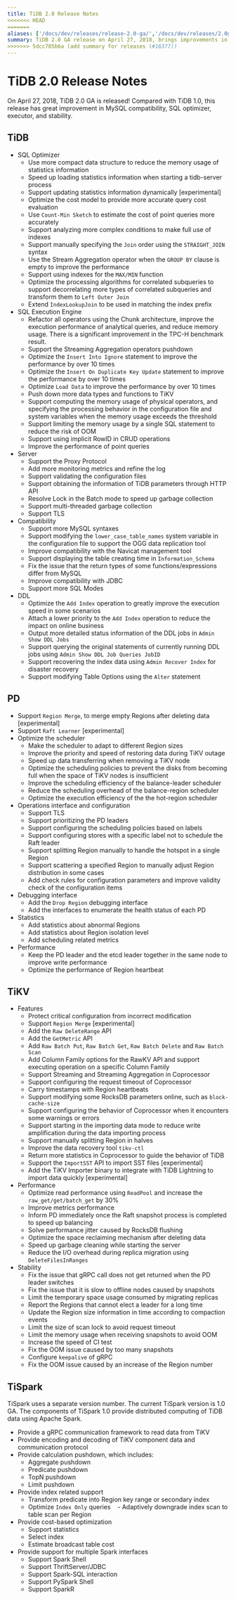 ```yaml
---
title: TiDB 2.0 Release Notes
<<<<<<< HEAD
=======
aliases: ['/docs/dev/releases/release-2.0-ga/','/docs/dev/releases/2.0ga/']
summary: TiDB 2.0 GA release on April 27, 2018, brings improvements in MySQL compatibility, SQL optimizer, executor, and stability. Key updates include compact data structure for memory usage reduction, Stream Aggregation operator for empty GROUP BY clause, and support for more MySQL syntaxes. TiKV features include `Region Merge`, `Raw DeleteRange` API, and improved read performance using `ReadPool`. TiSpark 1.0 GA provides distributed computing of TiDB data using Apache Spark, with support for gRPC communication framework, calculation pushdown, index related support, cost-based optimization, and multiple Spark interfaces.
>>>>>>> 5dcc785b6a (add summary for releases (#16377))
---
```


# TiDB 2.0 Release Notes

On April 27, 2018, TiDB 2.0 GA is released! Compared with TiDB 1.0, this release has great improvement in MySQL compatibility, SQL optimizer, executor, and stability.

## TiDB

- SQL Optimizer
    - Use more compact data structure to reduce the memory usage of statistics information
    - Speed up loading statistics information when starting a tidb-server process
    - Support updating statistics information dynamically [experimental]
    - Optimize the cost model to provide more accurate query cost evaluation
    - Use `Count-Min Sketch` to estimate the cost of point queries more accurately
    - Support analyzing more complex conditions to make full use of indexes
    - Support manually specifying the `Join` order using the `STRAIGHT_JOIN` syntax
    - Use the Stream Aggregation operator when the `GROUP BY` clause is empty to improve the performance
    - Support using indexes for the `MAX/MIN` function
    - Optimize the processing algorithms for correlated subqueries to support decorrelating more types of correlated subqueries and transform them to `Left Outer Join`
    - Extend `IndexLookupJoin` to be used in matching the index prefix
- SQL Execution Engine
    - Refactor all operators using the Chunk architecture, improve the execution performance of analytical queries, and reduce memory usage. There is a significant improvement in the TPC-H benchmark result.
    - Support the Streaming Aggregation operators pushdown
    - Optimize the `Insert Into Ignore` statement to improve the performance by over 10 times
    - Optimize the `Insert On Duplicate Key Update` statement to improve the performance by over 10 times
    - Optimize `Load Data` to improve the performance by over 10 times
    - Push down more data types and functions to TiKV
    - Support computing the memory usage of physical operators, and specifying the processing behavior in the configuration file and system variables when the memory usage exceeds the threshold
    - Support limiting the memory usage by a single SQL statement to reduce the risk of OOM
    - Support using implicit RowID in CRUD operations
    - Improve the performance of point queries
- Server
    - Support the Proxy Protocol
    - Add more monitoring metrics and refine the log
    - Support validating the configuration files
    - Support obtaining the information of TiDB parameters through HTTP API
    - Resolve Lock in the Batch mode to speed up garbage collection
    - Support multi-threaded garbage collection
    - Support TLS
- Compatibility
    - Support more MySQL syntaxes
    - Support modifying the `lower_case_table_names` system variable in the configuration file to support the OGG data replication tool
    - Improve compatibility with the Navicat management tool
    - Support displaying the table creating time in `Information_Schema`
    - Fix the issue that the return types of some functions/expressions differ from MySQL
    - Improve compatibility with JDBC
    - Support more SQL Modes
- DDL
    - Optimize the `Add Index` operation to greatly improve the execution speed in some scenarios
    - Attach a lower priority to the `Add Index` operation to reduce the impact on online business
    - Output more detailed status information of the DDL jobs in `Admin Show DDL Jobs`
    - Support querying the original statements of currently running DDL jobs using `Admin Show DDL Job Queries JobID`
    - Support recovering the index data using `Admin Recover Index` for disaster recovery
    - Support modifying Table Options using the `Alter` statement

## PD

- Support `Region Merge`, to merge empty Regions after deleting data [experimental]
- Support `Raft Learner` [experimental]
- Optimize the scheduler
    - Make the scheduler to adapt to different Region sizes
    - Improve the priority and speed of restoring data during TiKV outage
    - Speed up data transferring when removing a TiKV node
    - Optimize the scheduling policies to prevent the disks from becoming full when the space of TiKV nodes is insufficient
    - Improve the scheduling efficiency of the balance-leader scheduler
    - Reduce the scheduling overhead of the balance-region scheduler
    - Optimize the execution efficiency of the the hot-region scheduler
- Operations interface and configuration
    - Support TLS
    - Support prioritizing the PD leaders
    - Support configuring the scheduling policies based on labels
    - Support configuring stores with a specific label not to schedule the Raft leader
    - Support splitting Region manually to handle the hotspot in a single Region
    - Support scattering a specified Region to manually adjust Region distribution in some cases
    - Add check rules for configuration parameters and improve validity check of the configuration items
- Debugging interface
    - Add the `Drop Region` debugging interface
    - Add the interfaces to enumerate the health status of each PD
- Statistics
    - Add statistics about abnormal Regions
    - Add statistics about Region isolation level
    - Add scheduling related metrics
- Performance
    - Keep the PD leader and the etcd leader together in the same node to improve write performance
    - Optimize the performance of Region heartbeat

## TiKV

- Features
    - Protect critical configuration from incorrect modification
    - Support `Region Merge` [experimental]
    - Add the `Raw DeleteRange` API
    - Add the `GetMetric` API
    - Add `Raw Batch Put`, `Raw Batch Get`, `Raw Batch Delete` and `Raw Batch Scan`
    - Add Column Family options for the RawKV API and support executing operation on a specific Column Family
    - Support Streaming and Streaming Aggregation in Coprocessor
    - Support configuring the request timeout of Coprocessor
    - Carry timestamps with Region heartbeats
    - Support modifying some RocksDB parameters online, such as `block-cache-size`
    - Support configuring the behavior of Coprocessor when it encounters some warnings or errors
    - Support starting in the importing data mode to reduce write amplification during the data importing process
    - Support manually splitting Region in halves
    - Improve the data recovery tool `tikv-ctl`
    - Return more statistics in Coprocessor to guide the behavior of TiDB
    - Support the `ImportSST` API to import SST files [experimental]
    - Add the TiKV Importer binary to integrate with TiDB Lightning to import data quickly [experimental]
- Performance
    - Optimize read performance using `ReadPool` and increase the `raw_get/get/batch_get` by 30%
    - Improve metrics performance
    - Inform PD immediately once the Raft snapshot process is completed to speed up balancing
    - Solve performance jitter caused by RocksDB flushing
    - Optimize the space reclaiming mechanism after deleting data
    - Speed up garbage cleaning while starting the server
    - Reduce the I/O overhead during replica migration using `DeleteFilesInRanges`
- Stability
    - Fix the issue that gRPC call does not get returned when the PD leader switches
    - Fix the issue that it is slow to offline nodes caused by snapshots
    - Limit the temporary space usage consumed by migrating replicas
    - Report the Regions that cannot elect a leader for a long time
    - Update the Region size information in time according to compaction events
    - Limit the size of scan lock to avoid request timeout
    - Limit the memory usage when receiving snapshots to avoid OOM
    - Increase the speed of CI test
    - Fix the OOM issue caused by too many snapshots
    - Configure `keepalive` of gRPC
    - Fix the OOM issue caused by an increase of the Region number

## TiSpark

TiSpark uses a separate version number. The current TiSpark version is 1.0 GA. The components of TiSpark 1.0 provide distributed computing of TiDB data using Apache Spark.

- Provide a gRPC communication framework to read data from TiKV
- Provide encoding and decoding of TiKV component data and communication protocol
- Provide calculation pushdown, which includes:
    - Aggregate pushdown
    - Predicate pushdown
    - TopN pushdown
    - Limit pushdown
- Provide index related support
    - Transform predicate into Region key range or secondary index
    - Optimize `Index Only` queries
    - Adaptively downgrade index scan to table scan per Region
- Provide cost-based optimization
    - Support statistics
    - Select index
    - Estimate broadcast table cost
- Provide support for multiple Spark interfaces
    - Support Spark Shell
    - Support ThriftServer/JDBC
    - Support Spark-SQL interaction
    - Support PySpark Shell
    - Support SparkR
